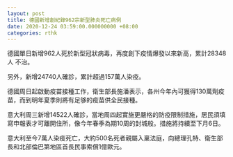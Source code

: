 ```yaml
---
layout: post
title: 德國新增創紀錄962宗新型肺炎死亡病例
date: 2020-12-24 03:59:00.000000000 +08:00
categories: rthk
---
```


德國單日新增962人死於新型冠狀病毒，再度創下疫情爆發以來新高，累計28348人 不治。

另外，新增24740人確診，累計超過157萬人染疫。

德國周日起啟動疫苗接種工作，衛生部長施潘表示，各州今年內可獲得130萬劑疫苗，而到明年夏季則將有足够的疫苗供全民接種。

意大利周三新增14522人確診，當地周四起實施更嚴格的防疫限制措施，居民須填寫申報表才可離開住所，像今年春季為期10周的封城般。措施將持續至下月6日。

意大利至今7萬人染疫死亡，大約500名死者親屬入稟法庭，向總理孔特、衛生部長和北部倫巴第地區首長民事索償1億歐元。
